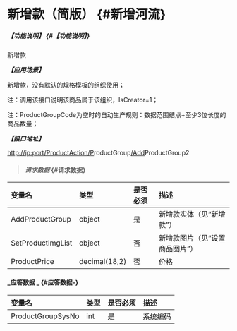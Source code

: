 # 新增款（简版） {#新增河流}

##### _【功能说明】_ {#【功能说明】}

新增款

_**【应用场景】**_

新增款，没有默认的规格模板的组织使用；

注：调用该接口说明该商品属于该组织，IsCreator=1；

注：ProductGroupCode为空时的自动生产规则：数据范围结点+至少3位长度的商品数量；

_**【接口地址】**_

[http://ip:port/ProductAction/](http://ip:port/HMAction/River/AddRiver)[P](http://ip:port/HMAction/River/AddRiver)roductGroup[/Add](http://ip:port/HMAction/River/AddRiver)ProductGroup2

> #### _请求数据_ {#请求数据}

| 变量名 | 类型 | 是否必须 | 描述 |
| :--- | :--- | :--- | :--- |
| AddProductGroup | object | 是 | 新增款实体（见“新增款”） |
| SetProductImgList | object | 否 | 新增款图片（见“设置商品图片”） |
| ProductPrice | decimal\(18,2\) | 否 | 价格 |

#### _应答数据 _ {#应答数据-}

| 变量名 | 类型 | 是否必须 | 描述 |
| :--- | :--- | :--- | :--- |
| ProductGroupSysNo | int | 是 | 系统编码 |



